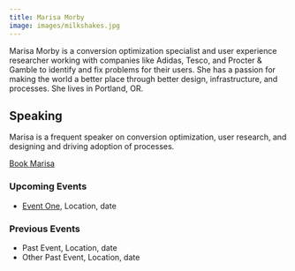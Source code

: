 ```yaml
---
title: Marisa Morby
image: images/milkshakes.jpg
---
```


Marisa Morby is a conversion optimization specialist and user experience researcher working with companies like Adidas, Tesco, and Procter & Gamble to identify and fix problems for their users. She has a passion for making the world a better place through better design, infrastructure, and processes. She lives in Portland, OR.

## Speaking

Marisa is a frequent speaker on conversion optimization, user research, and designing and driving adoption of processes.

<a href="/contact" class="btn" style="margin-bottom: 3rem;">Book Marisa</a>

### Upcoming Events

- [Event One](#link-to-event), Location, date

### Previous Events

- Past Event, Location, date
- Other Past Event, Location, date

